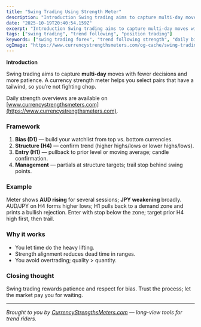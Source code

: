 ```yaml
---
title: "Swing Trading Using Strength Meter"
description: "Introduction Swing trading aims to capture multi-day moves with fewer decisions and more patience..."
date: "2025-10-19T20:40:54.159Z"
excerpt: "Introduction Swing trading aims to capture multi-day moves with fewer decisions and more patience. A currency strength meter helps you select pairs that have a tailwind, so you’re not fighting chop. Daily strength overviews are available on [www.currencystrengthsmeters.com](https://www.currencystrengthsmeters.com). Framework 1. Bias (D1) — build your watchlist from top vs. bottom..."
tags: ["swing trading", "trend following", "position trading"]
keywords: ["swing trading forex", "trend following strength", "daily bias H4 entries", "multi timeframe alignment", "hold winners forex"]
ogImage: "https://www.currencystrengthsmeters.com/og-cache/swing-trading-using-strength-meter.jpg"
---
```

**Introduction**

Swing trading aims to capture **multi-day** moves with fewer decisions and more patience. A currency strength meter helps you select pairs that have a tailwind, so you’re not fighting chop.

Daily strength overviews are available on [www.currencystrengthsmeters.com](https://www.currencystrengthsmeters.com).

### Framework

1. **Bias (D1)** — build your watchlist from top vs. bottom currencies.  
2. **Structure (H4)** — confirm trend (higher highs/lows or lower highs/lows).  
3. **Entry (H1)** — pullback to prior level or moving average; candle confirmation.  
4. **Management** — partials at structure targets; trail stop behind swing points.

### Example

Meter shows **AUD rising** for several sessions; **JPY weakening** broadly. AUD/JPY on H4 forms higher lows; H1 pulls back to a demand zone and prints a bullish rejection. Enter with stop below the zone; target prior H4 high first, then trail.

### Why it works

- You let time do the heavy lifting.  
- Strength alignment reduces dead time in ranges.  
- You avoid overtrading; quality > quantity.

### Closing thought

Swing trading rewards patience and respect for bias. Trust the process; let the market pay you for waiting.

---

*Brought to you by [CurrencyStrengthsMeters.com](https://www.currencystrengthsmeters.com) — long-view tools for trend riders.*
